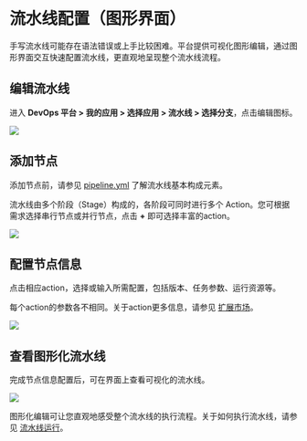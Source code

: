 # 流水线配置（图形界面）

手写流水线可能存在语法错误或上手比较困难。平台提供可视化图形编辑，通过图形界面交互快速配置流水线，更直观地呈现整个流水线流程。

## 编辑流水线
进入 **DevOps 平台 > 我的应用 > 选择应用 > 流水线 > 选择分支**，点击编辑图标。

![](http://terminus-paas.oss-cn-hangzhou.aliyuncs.com/paas-doc/2021/08/23/edcab80d-ad2f-4012-b18e-4e26d41817a3.png)

## 添加节点
添加节点前，请参见 [pipeline.yml](../reference/pipeline) 了解流水线基本构成元素。

流水线由多个阶段（Stage）构成的，各阶段可同时进行多个 Action。您可根据需求选择串行节点或并行节点，点击 **+** 即可选择丰富的action。

![](http://terminus-paas.oss-cn-hangzhou.aliyuncs.com/paas-doc/2021/08/23/d8007636-b61a-42b3-9739-65c5d00f6c2f.png)


## 配置节点信息
点击相应action，选择或输入所需配置，包括版本、任务参数、运行资源等。

每个action的参数各不相同。关于action更多信息，请参见 [扩展市场](https://www.erda.cloud/market/pipeline)。

![](http://terminus-paas.oss-cn-hangzhou.aliyuncs.com/paas-doc/2021/08/23/2e8560f3-d383-4d96-898f-ad7166a4bc16.png)

## 查看图形化流水线
完成节点信息配置后，可在界面上查看可视化的流水线。

![](http://terminus-paas.oss-cn-hangzhou.aliyuncs.com/paas-doc/2021/08/23/9ae1cf97-159b-4b89-8e27-c34b647d7d14.png)

图形化编辑可让您直观地感受整个流水线的执行流程。关于如何执行流水线，请参见 [流水线运行](pipeline-execution.md)。

